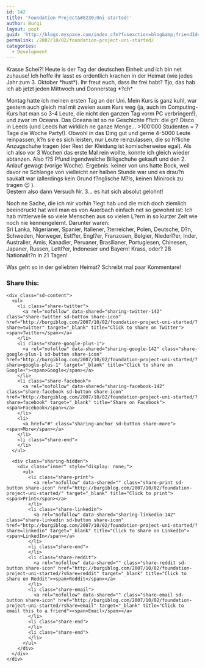 ```yaml
---
id: 142
title: 'Foundation Project&#8230;Uni started!'
author: Burgi
layout: post
guid: 'http://blogs.myspace.com/index.cfm?fuseaction=blog&amp;friendId=11116526'
permalink: /2007/10/02/foundation-project-uni-started/
categories:
  - Development
---
```

<p class="wp-flattr-button">
  <a class="FlattrButton" style="display:none;" href="http://burgiblog.com/2007/10/02/foundation-project-uni-started/" title=" Foundation Project&#8230;Uni started!" rev="flattr;uid:BurkhardR;language:en_GB;category:audio;tags:blog;button:compact;">Krasse Schei?! Heute is der Tag der deutschen Einheit und ich bin net zuhause! Ich hoffe ihr lasst es ordentlich krachen in der Heimat (wie jedes Jahr zum 3. Oktober...</a>
</p>

Krasse Schei?! Heute is der Tag der deutschen Einheit und ich bin net zuhause! Ich hoffe ihr lasst es ordentlich krachen in der Heimat (wie jedes Jahr zum 3. Oktober \*hust\*). Ihr freut euch, dass ihr frei habt? Tjo, das hab ich ab jetzt jeden Mittwoch und Donnerstag \*?ch\*

Montag hatte ich meinen ersten Tag an der Uni. Mein Kurs is ganz kuhl, war gestern auch gleich mal mit zweien ausm Kurs weg (ja, auch im Computing-Kurs hat man so 3-4 Leute, die nicht den ganzen Tag vorm PC verbringen!), und zwar im Oceana. Das Oceana ist so ne Geschichte f?ich: die gr? Disco in Leeds (und Leeds hat wirklich ne ganze Menge&#8230; >100&#8217;000 Studenten = 7 Tage die Woche Party!). Obwohl in das Ding gut und gerne 4-5000 Leute reinpassen, k?n sie es sich leisten, nur Leute reinzulassen, die so h?liche Anzugschuhe tragen (der Rest der Kleidung ist komischerweise egal). Als ich also vor 3 Wochen das erste Mal rein wollte, konnte ich gleich wieder abtanzen. Also f?5 Pfund irgendwelche Billigschuhe gekauft und den 2. Anlauf gewagt (vorige Woche). Ergebnis: keiner von uns hatte Bock, weil davor ne Schlange von vielleicht ner halben Stunde war und es drau?n saukalt war (allerdings kein Grund f?nglische M?ls, keinen Minirock zu tragen 😉 ).  
Gestern also dann Versuch Nr. 3&#8230; es hat sich absolut gelohnt!

Noch ne Sache, die ich mir vorhin ?legt hab und die mich doch ziemlich beeindruckt hat weil man es von Auerbach einfach net so gewohnt ist: Ich hab mittlerweile so viele Menschen aus so vielen L?ern in so kurzer Zeit wie noch nie kennengelernt. Darunter waren:  
Sri Lanka, Nigerianer, Spanier, Italiener, ?terreicher, Polen, Deutsche, D?n, Schweden, Norweger, Estl?er, Engl?er, Franzosen, Belgier, Niederl?er, Inder, Australier, Amis, Kanadier, Peruaner, Brasilianer, Portugiesen, Chinesen, Japaner, Russen, Lettl?er, Indoneser und Bayern! Krass, oder? 28 Nationalit?n in 21 Tagen!

Was geht so in der geliebten Heimat? Schreibt mal paar Kommentare!

<div class="sharedaddy sd-sharing-enabled">
  <div class="robots-nocontent sd-block sd-social sd-social-icon-text sd-sharing">
    <h3 class="sd-title">
      Share this:
    </h3>
    
    <div class="sd-content">
      <ul>
        <li class="share-twitter">
          <a rel="nofollow" data-shared="sharing-twitter-142" class="share-twitter sd-button share-icon" href="http://burgiblog.com/2007/10/02/foundation-project-uni-started/?share=twitter" target="_blank" title="Click to share on Twitter"><span>Twitter</span></a>
        </li>
        <li class="share-google-plus-1">
          <a rel="nofollow" data-shared="sharing-google-142" class="share-google-plus-1 sd-button share-icon" href="http://burgiblog.com/2007/10/02/foundation-project-uni-started/?share=google-plus-1" target="_blank" title="Click to share on Google+"><span>Google</span></a>
        </li>
        <li class="share-facebook">
          <a rel="nofollow" data-shared="sharing-facebook-142" class="share-facebook sd-button share-icon" href="http://burgiblog.com/2007/10/02/foundation-project-uni-started/?share=facebook" target="_blank" title="Share on Facebook"><span>Facebook</span></a>
        </li>
        <li>
          <a href="#" class="sharing-anchor sd-button share-more"><span>More</span></a>
        </li>
        <li class="share-end">
        </li>
      </ul>
      
      <div class="sharing-hidden">
        <div class="inner" style="display: none;">
          <ul>
            <li class="share-print">
              <a rel="nofollow" data-shared="" class="share-print sd-button share-icon" href="http://burgiblog.com/2007/10/02/foundation-project-uni-started/" target="_blank" title="Click to print"><span>Print</span></a>
            </li>
            <li class="share-linkedin">
              <a rel="nofollow" data-shared="sharing-linkedin-142" class="share-linkedin sd-button share-icon" href="http://burgiblog.com/2007/10/02/foundation-project-uni-started/?share=linkedin" target="_blank" title="Click to share on LinkedIn"><span>LinkedIn</span></a>
            </li>
            <li class="share-end">
            </li>
            <li class="share-reddit">
              <a rel="nofollow" data-shared="" class="share-reddit sd-button share-icon" href="http://burgiblog.com/2007/10/02/foundation-project-uni-started/?share=reddit" target="_blank" title="Click to share on Reddit"><span>Reddit</span></a>
            </li>
            <li class="share-email">
              <a rel="nofollow" data-shared="" class="share-email sd-button share-icon" href="http://burgiblog.com/2007/10/02/foundation-project-uni-started/?share=email" target="_blank" title="Click to email this to a friend"><span>Email</span></a>
            </li>
            <li class="share-end">
            </li>
            <li class="share-end">
            </li>
          </ul>
        </div>
      </div>
    </div>
  </div>
</div>